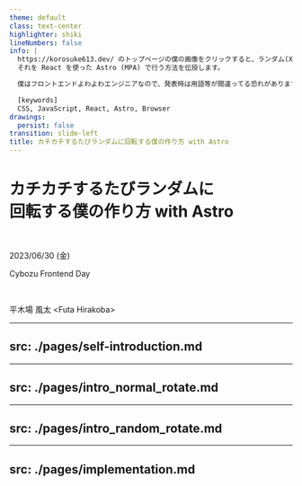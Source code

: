 ```yaml
---
theme: default
class: text-center
highlighter: shiki
lineNumbers: false
info: |
  https://korosuke613.dev/ のトップページの僕の画像をクリックすると、ランダム(X軸、Y軸、Z軸、X軸 & Y軸、X軸 & Z軸、Y軸 & Z軸)に回転します。
  それを React を使った Astro (MPA) で行う方法を伝授します。

  僕はフロントエンドよわよわエンジニアなので、発表時は用語等が間違ってる恐れがあります。ご了承ください。

  [keywords] 
  CSS, JavaScript, React, Astro, Browser
drawings:
  persist: false
transition: slide-left
title: カチカチするたびランダムに回転する僕の作り方 with Astro
---
```


# カチカチするたびランダムに<br>回転する僕の作り方 with Astro

<br>

<!-- textlint-disable -->

2023/06/30 (金) 

Cybozu Frontend Day

<br>

平木場 風太 \<Futa Hirakoba\>

<!-- textlint-enable -->

<style>
.slidev-layout.cover h1, .slidev-layout.intro h1  {
  font-size: 3.0em;
}
</style>

---
src: ./pages/self-introduction.md
---


---
src: ./pages/intro_normal_rotate.md
---

---
src: ./pages/intro_random_rotate.md
---

---
src: ./pages/implementation.md
---
